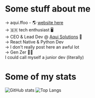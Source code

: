 # Some stuff about me
-> aqui.ffoo - 🌎 [website here](https://www.aquiffoo.vercel.app)
<br>
-> 🇧🇷 tech enthusiast 🖥️
<br>
-> CEO & Lead Dev @ [Aqui Solutions](https://www.github.com/aquislt) 🚀
<br>
-> React Native & Python Dev
<br>
-> I don't really post here an awful lot
<br>
-> Gen Zer 👨‍💻
<br>
I could call myself a junior dev (literally)

# Some of my stats
![GitHub stats](https://github-readme-stats.vercel.app/api?username=aquiffoo&show_icons=true&theme=dark)
![Top Langs](https://github-readme-stats.vercel.app/api/top-langs/?username=aquiffoo&layout=compact&theme=dark)
